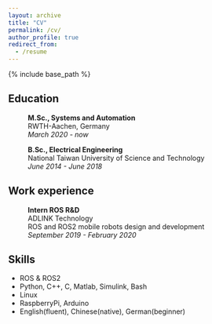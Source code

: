```yaml
---
layout: archive
title: "CV"
permalink: /cv/
author_profile: true
redirect_from:
  - /resume
---
```


{% include base_path %}

## Education

<p style="margin-left: 40px"><b>M.Sc., Systems and Automation</b>
<br>RWTH-Aachen, Germany
<br><i>March 2020 - now</i></p>

<p style="margin-left: 40px"><b>B.Sc., Electrical Engineering</b>
<br>National Taiwan University of Science and Technology
<br><i>June 2014 - June 2018</i></p>

## Work experience

<p style="margin-left: 40px"><b>Intern ROS R&D</b>
<br>ADLINK Technology
<br>ROS and ROS2 mobile robots design and development 
<br><i>September 2019 - February 2020</i></p>


## Skills
* ROS & ROS2
* Python, C++, C, Matlab, Simulink, Bash
* Linux
* RaspberryPi, Arduino
* English(fluent), Chinese(native), German(beginner)